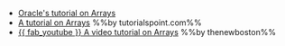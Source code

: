 * [Oracle's tutorial on Arrays](https://docs.oracle.com/javase/tutorial/java/nutsandbolts/arrays.html)
* [A tutorial on Arrays](https://www.tutorialspoint.com/java/java_arrays.htm) %%by tutorialspoint.com%%
* [{{ fab_youtube }} A video tutorial on Arrays](https://www.youtube.com/watch?v=L06uGnF4IpY) %%by thenewboston%%
